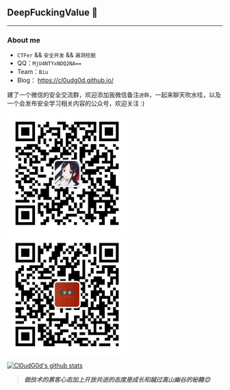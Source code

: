 ## DeepFuckingValue 👋
---
### About me

-  `CTFer` && `安全开发` && `漏洞挖掘`
- QQ：`MjU4NTYxNDQ2NA==`
- Team：`Biu`
- Blog： https://cl0udg0d.github.io/

建了一个微信的安全交流群，欢迎添加我微信备注`进群`，一起来聊天吹水哇，以及一个会发布安全学习相关内容的公众号，欢迎关注 :)

<div>
    <img  alt="jpg" src="https://github.com/Cl0udG0d/Cl0udG0d/blob/main/images/cgn.jpg"  width="280px" />
    <img  alt="jpg" src="https://github.com/Cl0udG0d/Cl0udG0d/blob/main/images/gzh.jpg"  width="280px" />
</div>

[![Cl0udG0d's github stats](https://github-readme-stats.vercel.app/api?username=Cl0udG0d&show_icons=true&theme=dark)](https://github.com/anuraghazra/github-readme-stats)

> ***做技术的黑客心态加上开放共进的态度是成长和越过高山幽谷的秘籍😊***
